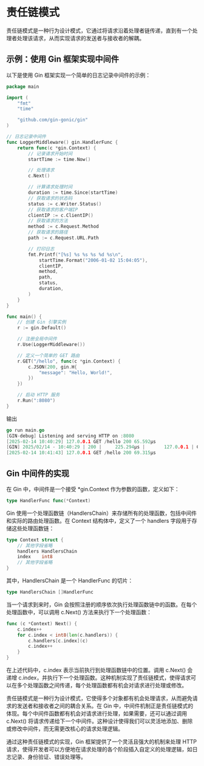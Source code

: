 # 责任链模式
责任链模式是一种行为设计模式，它通过将请求沿着处理者链传递，直到有一个处理者处理该请求，从而实现请求的发送者与接收者的解耦。
## 示例：使用 Gin 框架实现中间件
以下是使用 Gin 框架实现一个简单的日志记录中间件的示例：
```go
package main

import (
    "fmt"
    "time"

    "github.com/gin-gonic/gin"
)

// 日志记录中间件
func LoggerMiddleware() gin.HandlerFunc {
    return func(c *gin.Context) {
        // 记录请求开始时间
        startTime := time.Now()

        // 处理请求
        c.Next()

        // 计算请求处理时间
        duration := time.Since(startTime)
        // 获取请求的状态码
        status := c.Writer.Status()
        // 获取请求的客户端IP
        clientIP := c.ClientIP()
        // 获取请求的方法
        method := c.Request.Method
        // 获取请求的路径
        path := c.Request.URL.Path

        // 打印日志
        fmt.Printf("[%s] %s %s %s %d %s\n",
            startTime.Format("2006-01-02 15:04:05"),
            clientIP,
            method,
            path,
            status,
            duration,
        )
    }
}

func main() {
    // 创建 Gin 引擎实例
    r := gin.Default()

    // 注册全局中间件
    r.Use(LoggerMiddleware())

    // 定义一个简单的 GET 路由
    r.GET("/hello", func(c *gin.Context) {
        c.JSON(200, gin.H{
            "message": "Hello, World!",
        })
    })

    // 启动 HTTP 服务
    r.Run(":8080")
}

```
 输出
```go
go run main.go
[GIN-debug] Listening and serving HTTP on :8080
[2025-02-14 10:40:29] 127.0.0.1 GET /hello 200 65.592µs
[GIN] 2025/02/14 - 10:40:29 | 200 |     225.294µs |       127.0.0.1 | GET      "/hello"
[2025-02-14 10:41:43] 127.0.0.1 GET /hello 200 69.315µs
```
## Gin 中间件的实现

在 Gin 中，中间件是一个接受 *gin.Context 作为参数的函数，定义如下：
```go
type HandlerFunc func(*Context)

```
Gin 使用一个处理函数链（HandlersChain）来存储所有的处理函数，包括中间件和实际的路由处理函数。在 Context 结构体中，定义了一个 handlers 字段用于存储这些处理函数链：
```go
type Context struct {
    // 其他字段省略
    handlers HandlersChain
    index    int8
    // 其他字段省略
}

```
其中，HandlersChain 是一个 HandlerFunc 的切片：
```go
type HandlersChain []HandlerFunc

```
当一个请求到来时，Gin 会按照注册的顺序依次执行处理函数链中的函数。在每个处理函数中，可以调用 c.Next() 方法来执行下一个处理函数：
```go
func (c *Context) Next() {
    c.index++
    for c.index < int8(len(c.handlers)) {
        c.handlers[c.index](c)
        c.index++
    }
}

```
在上述代码中，c.index 表示当前执行到处理函数链中的位置。调用 c.Next() 会递增 c.index，并执行下一个处理函数。这种机制实现了责任链模式，使得请求可以在多个处理函数之间传递，每个处理函数都有机会对请求进行处理或修改。

责任链模式是一种行为设计模式，它使得多个对象都有机会处理请求，从而避免请求的发送者和接收者之间的耦合关系。在 Gin 中，中间件机制正是责任链模式的体现。每个中间件函数都有机会对请求进行处理，如果需要，还可以通过调用 c.Next() 将请求传递给下一个中间件。这种设计使得我们可以灵活地添加、删除或修改中间件，而无需更改核心的请求处理逻辑。

通过这种责任链模式的实现，Gin 框架提供了一个灵活且强大的机制来处理 HTTP 请求，使得开发者可以方便地在请求处理的各个阶段插入自定义的处理逻辑，如日志记录、身份验证、错误处理等。